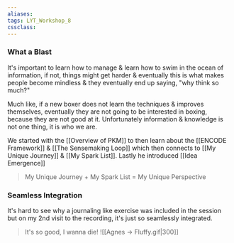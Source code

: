 ```yaml
---
aliases:
tags: LYT_Workshop_8 
cssclass: 
---
```


### What a Blast
It's important to learn how to manage & learn how to swim in the ocean of information, if not, things might get harder & eventually this is what makes people become mindless & they eventually end up saying, "why think so much?"

Much like, if a new boxer does not learn the techniques & improves themselves, eventually they are not going to be interested in boxing, because they are not good at it. Unfortunately information & knowledge is not one thing, it is who we are.

We started with the [[Overview of PKM]] to then learn about the [[ENCODE Framework]] & [[The Sensemaking Loop]] which then connects to [[My Unique Journey]] & [[My Spark List]]. Lastly he introduced [[Idea Emergence]]

> My Unique Journey + My Spark List = My Unique Perspective


### Seamless Integration
It's hard to see why a journaling like exercise was included in the session but on my 2nd visit to the recording, it's just so seamlessly integrated.

> It's so good, I wanna die!
> ![[Agnes → Fluffy.gif|300]]




